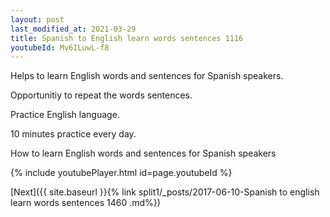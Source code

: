 ```yaml
---
layout: post
last_modified_at: 2021-03-29
title: Spanish to English learn words sentences 1116 
youtubeId: Mv6ILuwL-f8
---
```

 
 
Helps to learn English words and sentences for Spanish speakers.

Opportunitiy to repeat the words sentences. 

Practice English language. 
 
10 minutes practice every day. 
 
How to learn English words and sentences for Spanish speakers 
 
{% include youtubePlayer.html id=page.youtubeId %}
 
 
[Next]({{ site.baseurl }}{% link  split1/_posts/2017-06-10-Spanish to english learn words sentences 1460 .md%})
 
